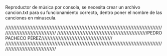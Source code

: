Reproductor de música por consola, se necesita crear un archivo cancion.txt para su funcionamiento correcto, dentro poner el nombre de las canciones en minuscula.


















































///////////////////////////////////////////////////////////////////////////////////////////////////////////////////////////////////
/////////////////////////////////////////////////////////PEDRO PACHECO PÉREZ/////////////////////////////////////////////
///////////////////////////////////////////////////////////////////////////////////////////////////////////////////////////////////
